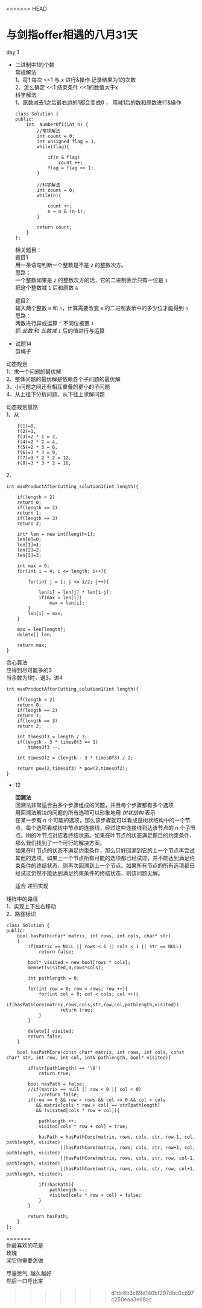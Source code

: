 <<<<<<< HEAD
# 与剑指offer相遇的八月31天

day 1  
- 二进制中1的个数  
常规解法  
1、将1 每次 <<1 与 x 进行&操作 记录结果为1的次数   
2、怎么确定 <<1 结束条件 <<1的数值大于x  
科学解法  
1、原数减去1之后最右边的1都会变成0 ， 用减1后的数和原数进行&操作  
    ```
    class Solution {
    public:
        int  NumberOf1(int n) {
            //常规解法
            int count = 0;
            int unsigned flag = 1;
            while(flag){
                
                if(n & flag)
                    count ++;
                flag = flag << 1;
            }
            
            //科学解法
            int count = 0;
            while(n){
                
                count ++;
                n = n & (n-1);
            }

            return count;
        }
    };
    ```
    相关题目：  
    题目1  
    用一条语句判断一个整数是不是 `2` 的整数次方。  
    思路：  
    一个整数如果是 `2` 的整数次方的话，它的二进制表示只有一位是 `1`  
    把这个整数减 `1` 后和原数 `&`  

    题目2  
    输入两个整数 `m` 和 `n`，计算需要改变 `m` 的二进制表示中的多少位才能得到 `n`  
    思路：  
    两数进行异或运算 `^` 不同位被置 `1`  
    把 *此数* 和 *此数减 `1`*  后的值进行与运算



- 试题14  
剪绳子  

动态规划  
1、求一个问题的最优解  
2、整体问题的最优解是依赖各个子问题的最优解  
3、小问题之间还有相互重叠的更小的子问题  
4、从上往下分析问题、从下往上求解问题  

动态规划思路  
1、从
```  
    f(1)=0,  
    f(2)=1,  
    f(3)=2 * 1 = 2,  
    f(4)=2 * 2 = 4,  
    f(5)=2 * 3 = 6,  
    f(6)=3 * 3 = 9,  
    f(7)=3 * 2 * 2 = 12,  
    f(8)=3 * 3 * 2 = 18,   
```  
2、  
```
int maxProductAfterCutting_solution1(int length){

    if(length < 2)
    return 0;
    if(length == 2)
    return 1;
    if(length == 3)
    return 2;

    int* len = new int[length+1];
    len[0]=0;
    len[1]=1;
    len[2]=2;
    len[3]=3;

    int max = 0;
    for(int i = 4; i <= length; i++){
        
        for(int j = 1; j <= i/2; j++){

            len[i] = len[j] * len[i-j];
            if(max < len[i])
                max = len[i];
        }
        len[i] = max;
    }

    max = len[length];
    delete[] len;

    return max;
}
```

贪心算法  
应得到尽可能多的3  
当余数为1时，退3，进4

```
int maxProductAfterCutting_solution1(int length){

    if(length < 2)
    return 0;
    if(length == 2)
    return 1;
    if(length == 3)
    return 2;

    int timesOf3 = length / 3;
    if(length - 3 * timesOf3 == 1)
        timesOf3 --;

    int timesOf2 = (length - 3 * timesOf3) / 2;

    return pow(2,timesOf3) * pow(2,timesOf2);
}
```
- 12 
    
    **回溯法**  
    回溯法非常适合由多个步骤组成的问题，并且每个步骤都有多个选项  
    用回溯法解决的问题的所有选项可以形象地用 *树状结构* 表示  
    在某一步有 *n* 个可能的选项，那么该步骤就可以看成是树状结构中的一个节点，每个选项看成树中节点的连接线，经过这些连接线到达该节点的 *n* 个子节点。树的叶节点对应着终结状态。如果在叶节点的状态满足题目的约束条件，那么我们找到了一个可行的解决方案。  
    如果在叶节点的状态不满足约束条件，那么只好回溯到它的上一个节点再尝试其他的选项。如果上一个节点所有可能的选项都已经试过，并不能达到满足约束条件的终结状态，则再次回溯到上一个节点。如果所有节点的所有选项都已经试过仍然不能达到满足约束条件的终结状态，则该问题无解。  

    适合 递归实现

矩阵中的路径  
1、实现上下左右移动  
2、路径标识   

```
class Solution {
public:
    bool hasPath(char* matrix, int rows, int cols, char* str)
    {
        if(matrix == NULL || rows < 1 || cols < 1 || str == NULL)
            return false;
        
        bool* visited = new bool[rows * cols];
        memset(visited,0,rows*cols);
        
        int pathlength = 0;
        
        for(int row = 0; row < rows; row ++){
            for(int col = 0; col < cols; col ++){
                if(hasPathCore(matrix,rows,cols,str,row,col,pathlength,visited))
                    return true;
            }
        }
        
        delete[] visited;
        return false;
    }

    bool hasPathCore(const char* matrix, int rows, int cols, const char* str, int row, int col, int& pathlength, bool* visited){
        
        if(str[pathlength] == '\0')
            return true;
        
        bool hasPath = false;
        //if(matrix == null || row < 0 || col < 0)
            //return false;
        if(row >= 0 && row < rows && col >= 0 && col < cols
           && matrix[cols * row + col] == str[pathlength]
           && !visited[cols * row + col]){
            
            pathlength ++;
            visited[cols * row + col] = true;
            
            hasPath = hasPathCore(matrix, rows, cols, str, row-1, col, pathlength, visited)
                    ||hasPathCore(matrix, rows, cols, str, row+1, col, pathlength, visited)
                    ||hasPathCore(matrix, rows, cols, str, row, col-1, pathlength, visited)
                    ||hasPathCore(matrix, rows, cols, str, row, col+1, pathlength, visited);
            
            if(!hasPath){
                pathlength --;
                visited[cols * row + col] = false;
            }
        }
        
        return hasPath;
    }
};
```

=======  
你最喜欢的花是  
玫瑰  
闻它你需要怎做  

尽量憋气, 越久越好  
然后一口呼出来
>>>>>>> d1dc6b3c89d140bf297dbc0cb97c250eaa3ed8ac

